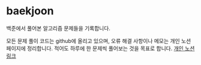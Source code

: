 # baekjoon
백준에서 풀어본 알고리즘 문제들을 기록합니다.

모든 문제 풀이 코드는 github에 올리고 있으며,
오류 해결 사항이나 메모는 개인 노션 페이지에 정리합니다.
적어도 하루에 한 문제씩 풀어보는 것을 목표로 합니다.
[개인 노션 링크](https://jinuk.notion.site/BaekJoon-d845593f236041a0b62c5f0afcafa50c)
